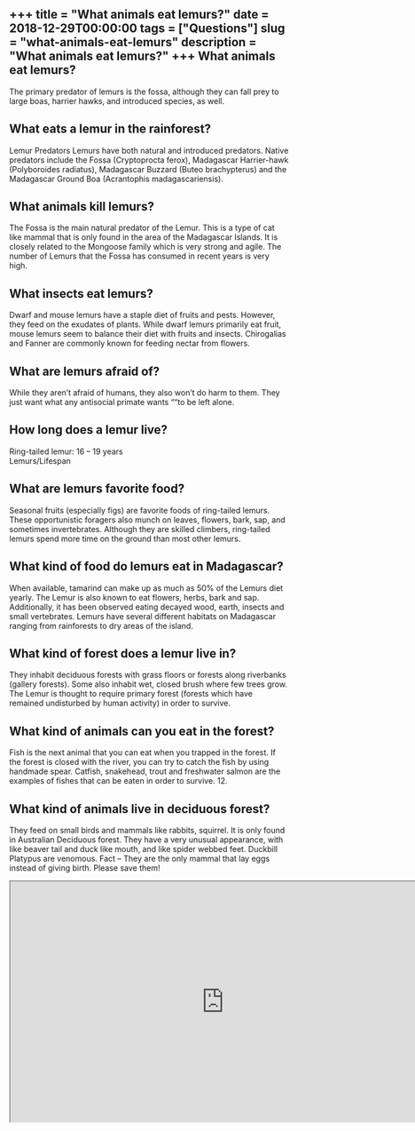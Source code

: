 +++
title = "What animals eat lemurs?"
date = 2018-12-29T00:00:00
tags = ["Questions"]
slug = "what-animals-eat-lemurs"
description = "What animals eat lemurs?"
+++
What animals eat lemurs?
------------------------

The primary predator of lemurs is the fossa, although they can fall prey to large boas, harrier hawks, and introduced species, as well.

What eats a lemur in the rainforest?
------------------------------------

Lemur Predators Lemurs have both natural and introduced predators. Native predators include the Fossa (Cryptoprocta ferox), Madagascar Harrier-hawk (Polyboroides radiatus), Madagascar Buzzard (Buteo brachypterus) and the Madagascar Ground Boa (Acrantophis madagascariensis).

What animals kill lemurs?
-------------------------

The Fossa is the main natural predator of the Lemur. This is a type of cat like mammal that is only found in the area of the Madagascar Islands. It is closely related to the Mongoose family which is very strong and agile. The number of Lemurs that the Fossa has consumed in recent years is very high.

What insects eat lemurs?
------------------------

Dwarf and mouse lemurs have a staple diet of fruits and pests. However, they feed on the exudates of plants. While dwarf lemurs primarily eat fruit, mouse lemurs seem to balance their diet with fruits and insects. Chirogalias and Fanner are commonly known for feeding nectar from flowers.

What are lemurs afraid of?
--------------------------

While they aren’t afraid of humans, they also won’t do harm to them. They just want what any antisocial primate wants ““to be left alone.

How long does a lemur live?
---------------------------

Ring-tailed lemur: 16 – 19 years  
Lemurs/Lifespan

What are lemurs favorite food?
------------------------------

Seasonal fruits (especially figs) are favorite foods of ring-tailed lemurs. These opportunistic foragers also munch on leaves, flowers, bark, sap, and sometimes invertebrates. Although they are skilled climbers, ring-tailed lemurs spend more time on the ground than most other lemurs.

What kind of food do lemurs eat in Madagascar?
----------------------------------------------

When available, tamarind can make up as much as 50% of the Lemurs diet yearly. The Lemur is also known to eat flowers, herbs, bark and sap. Additionally, it has been observed eating decayed wood, earth, insects and small vertebrates. Lemurs have several different habitats on Madagascar ranging from rainforests to dry areas of the island.

What kind of forest does a lemur live in?
-----------------------------------------

They inhabit deciduous forests with grass floors or forests along riverbanks (gallery forests). Some also inhabit wet, closed brush where few trees grow. The Lemur is thought to require primary forest (forests which have remained undisturbed by human activity) in order to survive.

What kind of animals can you eat in the forest?
-----------------------------------------------

Fish is the next animal that you can eat when you trapped in the forest. If the forest is closed with the river, you can try to catch the fish by using handmade spear. Catfish, snakehead, trout and freshwater salmon are the examples of fishes that can be eaten in order to survive. 12.

What kind of animals live in deciduous forest?
----------------------------------------------

They feed on small birds and mammals like rabbits, squirrel. It is only found in Australian Deciduous forest. They have a very unusual appearance, with like beaver tail and duck like mouth, and like spider webbed feet. Duckbill Platypus are venomous. Fact – They are the only mammal that lay eggs instead of giving birth. Please save them!

<iframe allow="accelerometer; autoplay; clipboard-write; encrypted-media; gyroscope; picture-in-picture" allowfullscreen="" class="__youtube_prefs__  epyt-is-override  no-lazyload" data-no-lazy="1" data-origheight="433" data-origwidth="770" data-skipgform_ajax_framebjll="" height="433" id="_ytid_23821" loading="lazy" src="https://www.youtube.com/embed/18wEoZIUDok?enablejsapi=1&autoplay=0&cc_load_policy=0&cc_lang_pref=&iv_load_policy=1&loop=0&modestbranding=0&rel=1&fs=1&playsinline=0&autohide=2&theme=dark&color=red&controls=1&" title="YouTube player" width="770"></iframe>